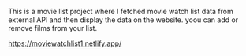 This is a movie list project where I fetched movie watch list data from          
external API and then display the data on the website. yoou can add or remove films from your list.                                                                                                                                               
 
https://moviewatchlist1.netlify.app/    
